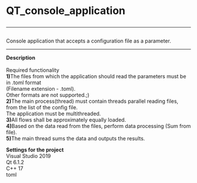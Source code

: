 # QT_console_application<br><hr>
Console application that accepts a configuration file as a parameter.<br><hr>
<b>Description<br></b><br>
Required functionality<br>
<b>1)</b>The files from which the application should read the parameters must be in .toml format<br> (Filename extension - .toml).<br> Other formats are not supported.;)<br>
<b>2)</b>The main process(thread) must contain threads parallel reading files,<br>
from the list of the config file.<br> The application must be multithreaded.<br>
<b>3)</b>All flows shall be approximately equally loaded.<br>
<b>4)</b>Based on the data read from the files, perform data processing (Sum from file).<br>
<b>5)</b>The main thread sums the data and outputs the results.<br>

<b>Settings for the project</b><br>
Visual Studio 2019<br>
Qt 6.1.2<br>
C++ 17<br>
toml<br>

